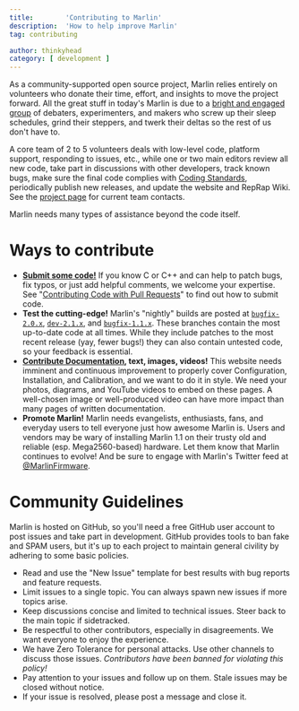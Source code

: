 ```yaml
---
title:        'Contributing to Marlin'
description:  'How to help improve Marlin'
tag: contributing

author: thinkyhead
category: [ development ]
---
```


<!-- ## The Layers of Marlin -->
As a community-supported open source project, Marlin relies entirely on volunteers who donate their time, effort, and insights to move the project forward. All the great stuff in today's Marlin is due to a [bright and engaged group](https://github.com/MarlinFirmware/Marlin/graphs/contributors) of debaters, experimenters, and makers who screw up their sleep schedules, grind their steppers, and twerk their deltas so the rest of us don't have to.

A core team of 2 to 5 volunteers deals with low-level code, platform support, responding to issues, etc., while one or two main editors review all new code, take part in discussions with other developers, track known bugs, make sure the final code complies with [Coding Standards](coding_standards.html), periodically publish new releases, and update the website and RepRap Wiki. See the [project page](https://github.com/MarlinFirmware/Marlin) for current team contacts.

Marlin needs many types of assistance beyond the code itself.

# Ways to contribute
- **[Submit some code!](/docs/development/getting_started_pull_requests.html)** If you know C or C++ and can help to patch bugs, fix typos, or just add helpful comments, we welcome your expertise. See "[Contributing Code with Pull Requests](/docs/development/getting_started_pull_requests.html)" to find out how to submit code.
- **Test the cutting-edge!** Marlin's "nightly" builds are posted at [`bugfix-2.0.x`](https://github.com/MarlinFirmware/Marlin/tree/bugfix-2.0.x), [`dev-2.1.x`](https://github.com/MarlinFirmware/Marlin/tree/dev-2.1.x), and [`bugfix-1.1.x`](https://github.com/MarlinFirmware/Marlin/tree/bugfix-1.1.x). These branches contain the most up-to-date code at all times. While they include patches to the most recent release (yay, fewer bugs!) they can also contain untested code, so your feedback is essential.
- **[Contribute Documentation](https://github.com/MarlinFirmware/MarlinDocumentation), text, images, videos!** This website needs imminent and continuous improvement to properly cover Configuration, Installation, and Calibration, and we want to do it in style. We need your photos, diagrams, and YouTube videos to embed on these pages. A well-chosen image or well-produced video can have more impact than many pages of written documentation.
- **Promote Marlin!** Marlin needs evangelists, enthusiasts, fans, and everyday users to tell everyone just how awesome Marlin is. Users and vendors may be wary of installing Marlin 1.1 on their trusty old and reliable (esp. Mega2560-based) hardware. Let them know that Marlin continues to evolve! And be sure to engage with Marlin's Twitter feed at [@MarlinFirmware](https://twitter.com/MarlinFirmware).

# Community Guidelines
Marlin is hosted on GitHub, so you'll need a free GitHub user account to post issues and take part in development. GitHub provides tools to ban fake and SPAM users, but it's up to each project to maintain general civility by adhering to some basic policies.
- Read and use the "New Issue" template for best results with bug reports and feature requests.
- Limit issues to a single topic. You can always spawn new issues if more topics arise.
- Keep discussions concise and limited to technical issues. Steer back to the main topic if sidetracked.
- Be respectful to other contributors, especially in disagreements. We want everyone to enjoy the experience.
- We have Zero Tolerance for personal attacks. Use other channels to discuss those issues. _Contributors have been banned for violating this policy!_
- Pay attention to your issues and follow up on them. Stale issues may be closed without notice.
- If your issue is resolved, please post a message and close it.
